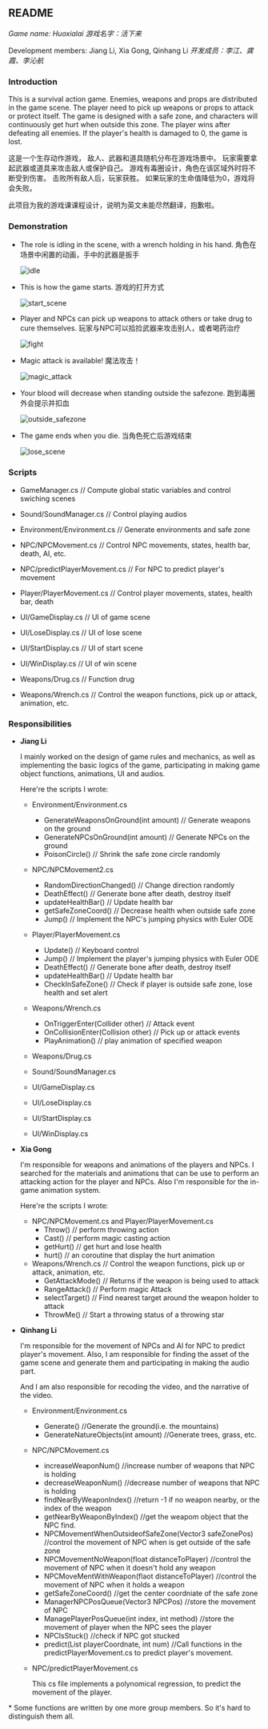 ## README

*Game name: Huoxialai*   *游戏名字：活下来* 

Development members: Jiang Li, Xia Gong, Qinhang Li   *开发成员：李江、龚霞、李沁航*

### Introduction

This is a survival action game. Enemies, weapons and props are distributed in the game scene. The player need to pick up weapons or props to attack or protect itself. The game is designed with a safe zone, and characters will continuously get hurt when outside this zone. The player wins after defeating all enemies. If the player's health is damaged to 0, the game is lost.

这是一个生存动作游戏， 敌人、武器和道具随机分布在游戏场景中。 玩家需要拿起武器或道具来攻击敌人或保护自己。 游戏有毒圈设计，角色在该区域外时将不断受到伤害。 击败所有敌人后，玩家获胜。 如果玩家的生命值降低为0，游戏将会失败。

此项目为我的游戏课课程设计，说明为英文未能尽然翻译，抱歉啦。

### Demonstration

* The role is idling in the scene, with a wrench holding in his hand.  角色在场景中闲置的动画，手中的武器是扳手

  ![idle](https://github.com/RiverLeeGitHub/Huoxialai-Survival-Game/blob/master/DemoRecordings/idle.gif)

* This is how the game starts.   游戏的打开方式

  ![start_scene](https://github.com/RiverLeeGitHub/Huoxialai-Survival-Game/blob/master/DemoRecordings/start_scene.gif)

* Player and NPCs can pick up weapons to attack others or take drug to cure themselves.  玩家与NPC可以拾捡武器来攻击别人，或者喝药治疗

  ![fight](https://github.com/RiverLeeGitHub/Huoxialai-Survival-Game/blob/master/DemoRecordings/fight.gif)

* Magic attack is available!  魔法攻击！

  ![magic_attack](https://github.com/RiverLeeGitHub/Huoxialai-Survival-Game/blob/master/DemoRecordings/magic_attack.gif)

* Your blood will decrease when standing outside the safezone.  跑到毒圈外会提示并扣血

  ![outside_safezone](https://github.com/RiverLeeGitHub/Huoxialai-Survival-Game/blob/master/DemoRecordings/outside_safezone.gif)

* The game ends when you die.  当角色死亡后游戏结束

  ![lose_scene](https://github.com/RiverLeeGitHub/Huoxialai-Survival-Game/blob/master/DemoRecordings/lose_scene.gif)

  

### Scripts

* GameManager.cs  // Compute global static variables and control swiching scenes
* Sound/SoundManager.cs  // Control playing audios

* Environment/Environment.cs  // Generate environments and safe zone

* NPC/NPCMovement.cs  // Control NPC movements, states, health bar, death, AI, etc.

* NPC/predictPlayerMovement.cs  // For NPC to predict player's movement
* Player/PlayerMovement.cs  // Control player movements, states, health bar, death
* UI/GameDisplay.cs  // UI of game scene
* UI/LoseDisplay.cs  // UI of lose scene
* UI/StartDisplay.cs  // UI of start scene
* UI/WinDisplay.cs  // UI of win scene
* Weapons/Drug.cs  // Function drug
* Weapons/Wrench.cs  // Control the weapon functions, pick up or attack, animation, etc.

### Responsibilities

* **Jiang Li**

  I mainly worked on the design of game rules and mechanics, as well as implementing the basic logics of the game, participating in making game object functions, animations, UI and audios.

  Here're the scripts I wrote:

  * Environment/Environment.cs
    * GenerateWeaponsOnGround(int amount)  // Generate weapons on the ground
    * GenerateNPCsOnGround(int amount)  // Generate NPCs on the ground
    * PoisonCircle()  // Shrink the safe zone circle randomly
  * NPC/NPCMovement2.cs
    * RandomDirectionChanged()  // Change direction randomly
    * DeathEffect()  // Generate bone after death, destroy itself
    * updateHealthBar()  // Update health bar
    * getSafeZoneCoord()  // Decrease health when outside safe zone
    * Jump()  // Implement the NPC's jumping physics with Euler ODE
    
  * Player/PlayerMovement.cs
      * Update()  // Keyboard control
      * Jump()  // Implement the player's jumping physics with Euler ODE
      * DeathEffect()  // Generate bone after death, destroy itself
      * updateHealthBar()  // Update health bar
      * CheckInSafeZone()  // Check if player is outside safe zone, lose health and set alert
  * Weapons/Wrench.cs
    * OnTriggerEnter(Collider other)  // Attack event
    * OnCollisionEnter(Collision other)  // Pick up or attack events
    * PlayAnimation()  // play animation of specified weapon
  * Weapons/Drug.cs
  * Sound/SoundManager.cs
  * UI/GameDisplay.cs
  * UI/LoseDisplay.cs
  * UI/StartDisplay.cs
  * UI/WinDisplay.cs
  
* **Xia Gong**

  I'm responsible for weapons and animations of the players and NPCs. I searched for the materials and animations that can be use to perform an attacking action for the player and NPCs. Also I'm responsible for the in-game animation system.

  Here're the scripts I wrote:

  * NPC/NPCMovement.cs  and Player/PlayerMovement.cs
    * Throw() // perform throwing action
    * Cast() // perform magic casting action
    * getHurt() // get hurt and lose health
    * hurt() // an coroutine that display the hurt animation
  * Weapons/Wrench.cs  // Control the weapon functions, pick up or attack, animation, etc.
    * GetAttackMode() // Returns if the weapon is being  used to attack
    * RangeAttack() // Perform magic Attack
    * selectTarget() // Find nearest target around the weapon holder to attack
    * ThrowMe() // Start a throwing status of a throwing star
  
* **Qinhang Li**

    I'm responsible for the movement of NPCs and AI for NPC to predict player's movement.  Also, I am responsible for finding the asset of the game scene and generate them and participating in making the audio part. 

    And I am also responsible for recoding the video, and the narrative of the video.

    * Environment/Environment.cs
      
      *  Generate() //Generate the ground(i.e. the mountains)
      *  GenerateNatureObjects(int amount) //Generate trees, grass, etc.
      
    * NPC/NPCMovement.cs

      * increaseWeaponNum() //increase number of weapons that NPC is holding
      * decreaseWeaponNum() //decrease number of weapons that NPC is holding
      * findNearByWeaponIndex() //return -1 if no weapon nearby, or the index of the weapon
      * getNearByWeaponByIndex() //get the weapom object that the NPC find.
      * NPCMovementWhenOutsideofSafeZone(Vector3 safeZonePos) //control the movement of NPC when is get outside of the safe zone
      * NPCMovementNoWeapon(float distanceToPlayer) //control the movement of NPC when it doesn't hold any weapon
      * NPCMoveMentWithWeapon(flaot distanceToPlayer) //control the movement of NPC when it holds a weapon
      * getSafeZoneCoord() //get the center coordniate of the safe zone
      * ManagerNPCPosQueue(Vector3 NPCPos) //store the movement of NPC
      * ManagePlayerPosQueue(int index, int method) //store the movement of player when the NPC sees the player
      * NPCIsStuck() //check if NPC got stucked
      * predict(List<float> playerCoordnate, int num) //Call functions in the predictPlayerMovement.cs to predict player's movement.

    * NPC/predictPlayerMovement.cs

      This cs file implements a polynomical regression, to predict the movement of the player.



\* Some functions are written by one more group members. So it's hard to distinguish them all.